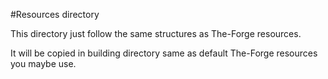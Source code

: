 #Resources directory

This directory just follow the same structures as The-Forge resources.

It will be copied in building directory same as default The-Forge resources you maybe use.
